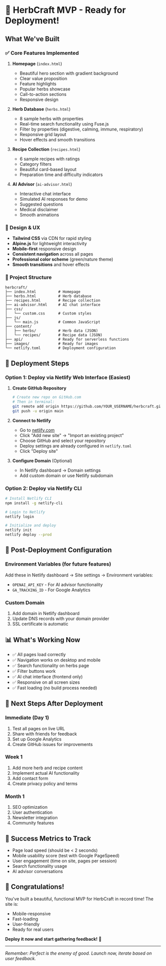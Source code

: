 # 🚀 HerbCraft MVP - Ready for Deployment!

## What We've Built

### ✅ Core Features Implemented

1. **Homepage** (`index.html`)
   - Beautiful hero section with gradient background
   - Clear value proposition
   - Feature highlights
   - Popular herbs showcase
   - Call-to-action sections
   - Responsive design

2. **Herb Database** (`herbs.html`)
   - 8 sample herbs with properties
   - Real-time search functionality using Fuse.js
   - Filter by properties (digestive, calming, immune, respiratory)
   - Responsive grid layout
   - Hover effects and smooth transitions

3. **Recipe Collection** (`recipes.html`)
   - 6 sample recipes with ratings
   - Category filters
   - Beautiful card-based layout
   - Preparation time and difficulty indicators

4. **AI Advisor** (`ai-advisor.html`)
   - Interactive chat interface
   - Simulated AI responses for demo
   - Suggested questions
   - Medical disclaimer
   - Smooth animations

### 🎨 Design & UX

- **Tailwind CSS** via CDN for rapid styling
- **Alpine.js** for lightweight interactivity
- **Mobile-first** responsive design
- **Consistent navigation** across all pages
- **Professional color scheme** (green/nature theme)
- **Smooth transitions** and hover effects

### 📁 Project Structure

```
herbcraft/
├── index.html          # Homepage
├── herbs.html          # Herb database
├── recipes.html        # Recipe collection
├── ai-advisor.html     # AI chat interface
├── css/
│   └── custom.css      # Custom styles
├── js/
│   └── main.js         # Common JavaScript
├── content/
│   ├── herbs/          # Herb data (JSON)
│   └── recipes/        # Recipe data (JSON)
├── api/                # Ready for serverless functions
├── images/             # Ready for images
└── netlify.toml        # Deployment configuration
```

## 🚀 Deployment Steps

### Option 1: Deploy via Netlify Web Interface (Easiest)

1. **Create GitHub Repository**
   ```bash
   # Create new repo on GitHub.com
   # Then in terminal:
   git remote add origin https://github.com/YOUR_USERNAME/herbcraft.git
   git push -u origin main
   ```

2. **Connect to Netlify**
   - Go to [netlify.com](https://netlify.com)
   - Click "Add new site" → "Import an existing project"
   - Choose GitHub and select your repository
   - Deploy settings are already configured in `netlify.toml`
   - Click "Deploy site"

3. **Configure Domain** (Optional)
   - In Netlify dashboard → Domain settings
   - Add custom domain or use Netlify subdomain

### Option 2: Deploy via Netlify CLI

```bash
# Install Netlify CLI
npm install -g netlify-cli

# Login to Netlify
netlify login

# Initialize and deploy
netlify init
netlify deploy --prod
```

## 🔧 Post-Deployment Configuration

### Environment Variables (for future features)
Add these in Netlify dashboard → Site settings → Environment variables:
- `OPENAI_API_KEY` - For AI advisor functionality
- `GA_TRACKING_ID` - For Google Analytics

### Custom Domain
1. Add domain in Netlify dashboard
2. Update DNS records with your domain provider
3. SSL certificate is automatic

## 📊 What's Working Now

- ✅ All pages load correctly
- ✅ Navigation works on desktop and mobile
- ✅ Search functionality on herbs page
- ✅ Filter buttons work
- ✅ AI chat interface (frontend only)
- ✅ Responsive on all screen sizes
- ✅ Fast loading (no build process needed)

## 🎯 Next Steps After Deployment

### Immediate (Day 1)
1. Test all pages on live URL
2. Share with friends for feedback
3. Set up Google Analytics
4. Create GitHub issues for improvements

### Week 1
1. Add more herb and recipe content
2. Implement actual AI functionality
3. Add contact form
4. Create privacy policy and terms

### Month 1
1. SEO optimization
2. User authentication
3. Newsletter integration
4. Community features

## 🌟 Success Metrics to Track

- Page load speed (should be < 2 seconds)
- Mobile usability score (test with Google PageSpeed)
- User engagement (time on site, pages per session)
- Search functionality usage
- AI advisor conversations

## 🎉 Congratulations!

You've built a beautiful, functional MVP for HerbCraft in record time! The site is:
- Mobile-responsive
- Fast-loading
- User-friendly
- Ready for real users

**Deploy it now and start gathering feedback!** 🌿

---

*Remember: Perfect is the enemy of good. Launch now, iterate based on user feedback.*